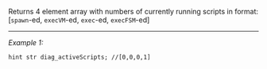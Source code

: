 Returns 4 element array with numbers of currently running scripts in format: [<nowiki/>`spawn`-ed, `execVM`-ed, `exec`-ed, `execFSM`-ed]


---
*Example 1:*
```sqf
hint str diag_activeScripts; //[0,0,0,1]
```
